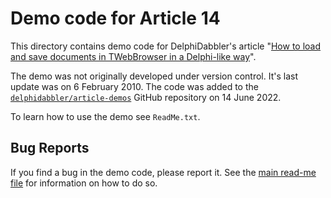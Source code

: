 # Demo code for Article 14

This directory contains demo code for DelphiDabbler's article "[How to load and save documents in TWebBrowser in a Delphi-like way](https://delphidabbler.com/articles/article-14)".

The demo was not originally developed under version control. It's last update was on 6 February 2010. The code was added to the [`delphidabbler/article-demos`](https://github.com/delphidabbler/article-demos) GitHub repository on 14 June 2022.

To learn how to use the demo see `ReadMe.txt`.

## Bug Reports

If you find a bug in the demo code, please report it. See the [main read-me file](https://github.com/delphidabbler/article-demos/blob/master/README.md#bug-reports) for information on how to do so.
